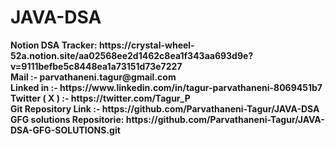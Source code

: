 # JAVA-DSA

<b>
Notion DSA Tracker: https://crystal-wheel-52a.notion.site/aa02568ee2d1462c8ea1f343aa693d9e?v=9111befbe5c8448ea1a73151d73e7227 <br>
Mail :- parvathaneni.tagur@gmail.com  <br>
Linked in :- https://www.linkedin.com/in/tagur-parvathaneni-8069451b7  <br>
Twitter ( X ) :- https://twitter.com/Tagur_P <br>
Git Repository Link :-  https://github.com/Parvathaneni-Tagur/JAVA-DSA  <br>
GFG solutions Repositorie: https://github.com/Parvathaneni-Tagur/JAVA-DSA-GFG-SOLUTIONS.git  <br>
</b>
